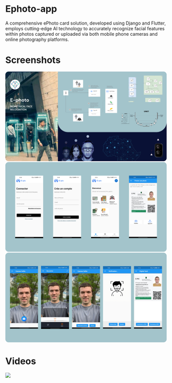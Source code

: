 # Ephoto-app

A comprehensive ePhoto card solution, developed using Django and Flutter, employs cutting-edge AI technology to accurately recognize facial features within photos captured or uploaded via both mobile phone cameras and online photography platforms.

# Screenshots

<img width="659" alt="cover" src="https://github.com/ramiomarouayache/ephoto-app/blob/main/screenshots/cover.jpg">
<img width="659" alt="screen1" src="https://github.com/ramiomarouayache/ephoto-app/blob/main/screenshots/screens1.jpg">
<img width="659" alt="screen2" src="https://github.com/ramiomarouayache/ephoto-app/blob/main/screenshots/screens2.jpg">

# Videos

[<img src="https://i9.ytimg.com/vi_webp/-Cs3MS8V0wg/mq1.webp?sqp=CNyFiq4G-oaymwEmCMACELQB8quKqQMa8AEB-AG6BIACgAqKAgwIABABGGUgVChRMA8=&rs=AOn4CLAeh3BjKS1eYFtlTGIbIGU3qogoTQ" width="50%">](https://youtu.be/-Cs3MS8V0wg "Ephoto mobile")

